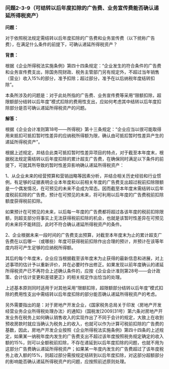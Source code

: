 ### 问题2-3-9（可结转以后年度扣除的广告费、业务宣传费能否确认递延所得税资产）

**问题：**

对于依照税法规定需结转以后年度扣除的广告费和业务宣传费（以下统称广告费），在满足什么条件的前提下，可确认递延所得税资产？

**背景：**

根据《企业所得税法实施条例》第四十四条规定：“企业发生的符合条件的广告费和业务宣传费支出，除国务院财政、税务主管部门另有规定外，不超过当年销售（营业）收入15%的部分，准予扣除；超过部分，准予在以后纳税年度结转扣除”。

本条所涉及的问题是：对于此处所指的广告费、业务宣传费等采用“限额扣除，超限额部分结转以后年度”模式扣除的费用性支出，应如何考虑其中结转以后年度扣除部分是否可确认递延所得税资产的问题。

**解答：**

根据《企业会计准则第18号——所得税》第十三条规定：“企业应当以很可能取得用来抵扣可抵扣暂时性差异的应纳税所得额为限，确认由可抵扣暂时性差异产生的递延所得税资产”。

根据上述规定，并结合此类可抵扣暂时性差异项目的特点，对于截至本年度末，根据税法规定需结转以后年度扣除的累计超支广告费，在确保同时满足以下条件的前提下，可就其所导致的暂时性差异影响确认递延所得税资产：

1、从企业未来的经营预算和营销战略等因素分析，并结合相关历史经验和行业惯例，有足够的证据表明企业本年度和以前相关年度的广告费支出超过税前扣除限额是一个偶发情况，在可预见的未来不会成为常态。因而截至本年度末需结转以后年度税前扣除的广告费，预计在可预见的未来，将可利用以后年度的广告费税前扣除额度获得税前扣除。

如果预计在可预见的未来，以后每一年度的广告费都将超过各该年度的税前扣除限额，则超支部分将事实上无法获得税前扣除的机会，也就是该暂时性差异在可预见的未来将不能转回，此时不符合确认递延所得税资产的条件。

2、企业根据未来一段时间的广告费支出预算，对截至本年度末为止的累计超支广告费在以后哪一（或哪些）年度可获得税前扣除作出合理的预计，并预计在该等年度内将可产生足够的应纳税所得额。

其后的每个年度末，企业应当根据截至该年度末为止获得的最新信息和进展，对上述事项的估计予以重新评价，并在必要时作出修正。如果发现以前年度确认的递延所得税资产已不再符合上述确认条件的，应按《企业会计准则第28号——会计政策、会计估计变更和差错更正》的相关规定作出恰当的处理。

上述基本原则同时适用于对其他采用“限额扣除，超限额部分结转以后年度”模式扣除的费用性支出中需结转以后年度扣除的部分能否确认递延所得税资产的考虑。

另外需要指出的是：对于房地产开发企业，《国家税务总局关于印发〈房地产开发经营业务企业所得税处理办法〉的通知》（国税发[2009]31号）第六条对房地产开发业务在税务上如何确认销售收入的实现作出了不同于会计的规定，大致上在收到预收房款时就应当确认为税务上的收入，也就可以作为计算可税前扣除的广告费的基数，因此，房地产开发企业按照《企业所得税法实施条例》第四十四条的上述规定，如果某一纳税年度内发生的广告费支出不超过该年度按照税务规定确定的收入额的15%，则可以全额税前扣除，不存在递延到以后年度扣除的问题，也就不用为这部分广告费确认递延所得税资产；如果某一年度内发生的广告费超过了该年度税务上收入额的15%，则超过部分需按规定结转到以后年度扣除，对这部分超额部分的影响能否确认递延所得税资产的问题，应按照前述原则处理。
